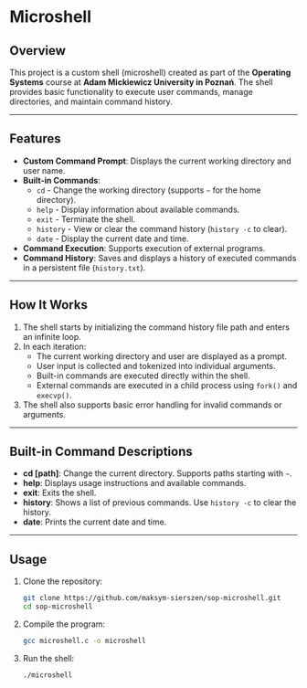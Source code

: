 # Microshell

## Overview
This project is a custom shell (microshell) created as part of the **Operating Systems** course at **Adam Mickiewicz University in Poznań**. The shell provides basic functionality to execute user commands, manage directories, and maintain command history.

---

## Features
- **Custom Command Prompt**: Displays the current working directory and user name.
- **Built-in Commands**:
  - `cd` - Change the working directory (supports `~` for the home directory).
  - `help` - Display information about available commands.
  - `exit` - Terminate the shell.
  - `history` - View or clear the command history (`history -c` to clear).
  - `date` - Display the current date and time.
- **Command Execution**: Supports execution of external programs.
- **Command History**: Saves and displays a history of executed commands in a persistent file (`history.txt`).

---

## How It Works
1. The shell starts by initializing the command history file path and enters an infinite loop.
2. In each iteration:
   - The current working directory and user are displayed as a prompt.
   - User input is collected and tokenized into individual arguments.
   - Built-in commands are executed directly within the shell.
   - External commands are executed in a child process using `fork()` and `execvp()`.
3. The shell also supports basic error handling for invalid commands or arguments.

---

## Built-in Command Descriptions
- **cd [path]**: Change the current directory. Supports paths starting with `~`.
- **help**: Displays usage instructions and available commands.
- **exit**: Exits the shell.
- **history**: Shows a list of previous commands. Use `history -c` to clear the history.
- **date**: Prints the current date and time.

---

## Usage

1. Clone the repository:
   ```bash
   git clone https://github.com/maksym-sierszen/sop-microshell.git
   cd sop-microshell
   ```

2. Compile the program:
   ```bash
   gcc microshell.c -o microshell
   ```

3. Run the shell:
   ```bash
   ./microshell
   ```
